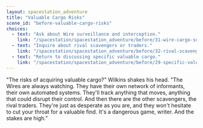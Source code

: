 ```yaml
---
layout: spacestation_adventure
title: "Valuable Cargo Risks"
scene_id: "before-valuable-cargo-risks"
choices:
  - text: "Ask about Wire surveillance and interception."
    link: "/spacestation/spacestation_adventure/before/31-wire-cargo-surveillance"
  - text: "Inquire about rival scavengers or traders."
    link: "/spacestation/spacestation_adventure/before/32-rival-scavengers"
  - text: "Return to discussing specific valuable cargo."
    link: "/spacestation/spacestation_adventure/before/29-specific-valuable-cargo"
---
```


"The risks of acquiring valuable cargo?" Wilkins shakes his head. "The Wires are always watching. They have their own network of informants, their own automated systems. They'll track anything that moves, anything that could disrupt their control. And then there are the other scavengers, the rival traders. They're just as desperate as you are, and they won't hesitate to cut your throat for a valuable find. It's a dangerous game, writer. And the stakes are high."
